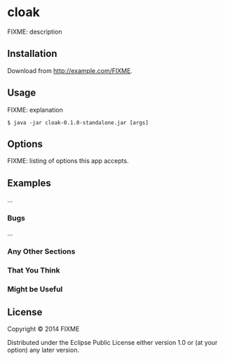 # cloak

FIXME: description

## Installation

Download from http://example.com/FIXME.

## Usage

FIXME: explanation

    $ java -jar cloak-0.1.0-standalone.jar [args]

## Options

FIXME: listing of options this app accepts.

## Examples

...

### Bugs

...

### Any Other Sections
### That You Think
### Might be Useful

## License

Copyright © 2014 FIXME

Distributed under the Eclipse Public License either version 1.0 or (at
your option) any later version.
